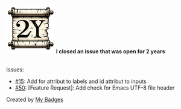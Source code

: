 <img src="https://github.com/my-badges/my-badges/blob/master/badges/old-issue/old-issue-2.png?raw=true" alt="I closed an issue that was open for 2 years" title="I closed an issue that was open for 2 years" width="128">
<strong>I closed an issue that was open for 2 years</strong>
<br><br>

Issues:

- <a href="https://github.com/TimPerry/acf-post-type-selector/issues/15">#15</a>: Add for attribut to labels and id attribut to inputs
- <a href="https://github.com/inpsyde/php-coding-standards/issues/50">#50</a>: [Feature Request]: Add check for Emacs UTF-8 file header


Created by <a href="https://github.com/my-badges/my-badges">My Badges</a>